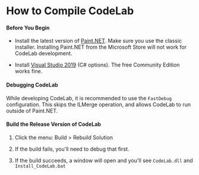 # How to Compile CodeLab

#### Before You Begin

- Install the latest version of [Paint.NET](https://www.getpaint.net/). Make sure you use the classic installer. Installing Paint.NET from the Microsoft Store will not work for CodeLab development.

- Install [Visual Studio 2019](https://visualstudio.microsoft.com/vs/) (C# options). The free Community Edition works fine.

#### Debugging CodeLab

While developing CodeLab, it is recommended to use the `FastDebug` configuration. This skips the ILMerge operation, and allows CodeLab to run outside of Paint.NET.

#### Build the Release Version of CodeLab

1. Click the menu: Build > Rebuild Solution

1. If the build fails, you'll need to debug that first.

1. If the build succeeds, a window will open and you'll see `CodeLab.dll` and `Install_CodeLab.bat`

